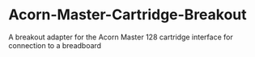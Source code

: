 # Acorn-Master-Cartridge-Breakout
A breakout adapter for the Acorn Master 128 cartridge interface for connection to a breadboard
